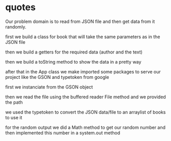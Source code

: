# quotes

Our problem domain is to read from JSON file and then get data from it randomly.

first we build a class for book that will take the same parameters as in the JSON file 

then we build a getters for the required data (author and the text)

then we build a toString method to show the data in a pretty way

after that in the App class we make imported some packages to serve our project like the GSON and typetoken from google 

first we instanciate from the GSON object

then we read the file using the buffered reader File method and we provided the path

we used the typetoken to convert the JSON data/file to an arraylist of books to use it

for the random output we did a Math method to get our random number and then implemented this number in a system.out method
